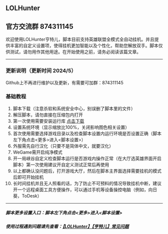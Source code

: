 ## LOLHunter

## 官方交流群 874311145

欢迎使用LOLHunter亨特儿，脚本目前支持英雄联盟全模式全自动挂机。并且提供丰富的自定义设置项，使得挂机更加智能以及个性化，帮助您解放双手。脚本仅供测试，请勿用作其他用途。在开始使用之前，请务必阅读该篇文章。
___
### 更新说明（更新时间 2024/5）
Github上不再进行维护以及更新，有需要可加群：874311145

### 基础教程
1. 脚本下载（注意杀软和系统安全中心，别误删了脚本里的文件）
2. 解压脚本，请勿直接在压缩包内打开
3. 第一次使用需要安装运行库 [点击下载](https://dotnet.microsoft.com/zh-cn/download/dotnet/thank-you/runtime-desktop-6.0.8-windows-x86-installer)
4. 设置系统环境（显示缩放比100%，关闭影响图色相关设置）
5. 首次使用需要选择游戏目录以及检查脚本设置内运行环境是否设置正确（脚本左下角点击<更多>进入<脚本设置>）
6. 外服需先自行汉化（只要不是简体中文，就要汉化）
7. WeGame需开启纯净模式
8. 开一局峡谷自定义检查脚本运行是否游戏内操作正常（在大厅选英雄界面开启脚本）第一次使用建议开自定义测试正常后再使用
9. 以上都确认没问题后，打开游戏大厅，然后在脚本主界面选择需要挂机的模式后即可开始挂机
10. 长时间挂机并且无人照看的话，为了防止不可预料的情况导致挂机中断，建议开一个远程桌面工具方便操作，可以通过手机等设备操控电脑（例如，向日葵，ToDesk）
___
##### 脚本更多设置入口：脚本左下角点击<更多>进入<脚本设置>
##### 使用过程遇到问题请先查看：[【LOLHunter】【亨特儿】常见问题](https://www.cnblogs.com/Laopengblog/p/17108810.html)
